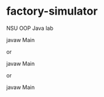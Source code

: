 # factory-simulator
NSU OOP Java lab

javaw Main <config-file> <logfile>

or
  
javaw Main <config-file>

or
  
javaw Main
